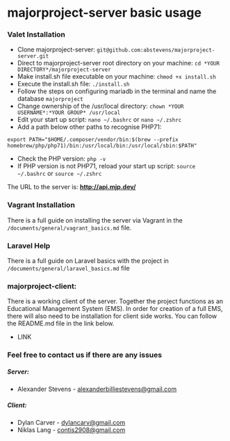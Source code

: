 # majorproject-server basic usage

### Valet Installation
- Clone majorproject-server: `git@github.com:abstevens/majorproject-server.git`
- Direct to majorproject-server root directory on your machine: `cd *YOUR DIRECTORY*/majorproject-server`
- Make install.sh file executable on your machine: `chmod +x install.sh`
- Execute the install.sh file: `./install.sh`
- Follow the steps on configuring mariadb in the terminal and name the database `majorproject`
- Change ownership of the /usr/local directory: `chown *YOUR USERNAME*:*YOUR GROUP* /usr/local`
- Edit your start up script: `nano ~/.bashrc` or `nano ~/.zshrc`
- Add a path below other paths to recognise PHP71:
```
export PATH="$HOME/.composer/vendor/bin:$(brew --prefix homebrew/php/php71)/bin:/usr/local/bin:/usr/local/sbin:$PATH"
```
- Check the PHP version: `php -v`
- If PHP version is not PHP71, reload your start up script: `source ~/.bashrc` or `source ~/.zshrc`

The URL to the server is: **http://api.mjp.dev/**

### Vagrant Installation
There is a full guide on installing the server via Vagrant in the `/documents/general/vagrant_basics.md` file.

### Laravel Help
There is a full guide on Laravel basics with the project in `/documents/general/laravel_basics.md` file

### majorproject-client:
There is a working client of the server. Together the project functions as an Educational Management System (EMS). In order for creation of a 
full EMS, there will also need to be installation for client side works. You can follow the README.md file in the link below.

- LINK

### Feel free to contact us if there are any issues

##### Server:
- Alexander Stevens - alexanderbilliestevens@gmail.com

##### Client:
- Dylan Carver - dylancarv@gmail.com
- Niklas Lang - contis2908@gmail.com

